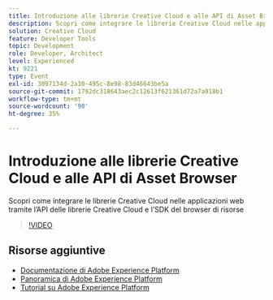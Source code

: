 ```yaml
---
title: Introduzione alle librerie Creative Cloud e alle API di Asset Browser
description: Scopri come integrare le librerie Creative Cloud nelle applicazioni web tramite l’API delle librerie Creative Cloud e l’SDK del browser di risorse
solution: Creative Cloud
feature: Developer Tools
topic: Development
role: Developer, Architect
level: Experienced
kt: 9221
type: Event
exl-id: 3097134d-2a30-495c-8e98-83d46643be5a
source-git-commit: 1792dc318643aec2c12613f621361d72a7a918b1
workflow-type: tm+mt
source-wordcount: '90'
ht-degree: 35%

---
```


# Introduzione alle librerie Creative Cloud e alle API di Asset Browser

Scopri come integrare le librerie Creative Cloud nelle applicazioni web tramite l’API delle librerie Creative Cloud e l’SDK del browser di risorse

>[!VIDEO](https://video.tv.adobe.com/v/337592/?quality=12&learn=on&hidetitle=true)

## Risorse aggiuntive

- [Documentazione di Adobe Experience Platform](https://experienceleague.adobe.com/docs/experience-platform.html?lang=it)
- [Panoramica di Adobe Experience Platform](https://experienceleague.adobe.com/docs/experience-platform/landing/home.html?lang=it)
- [Tutorial su Adobe Experience Platform](https://experienceleague.adobe.com/docs/platform-learn/tutorials/overview.html?lang=it)
